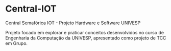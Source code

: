 # Central-IOT
Central Semafórica IOT - Projeto Hardware e Software UNIVESP

Projeto focado em explorar e praticar conceitos desenvolvidos no curso de Engenharia da Computação da UNIVESP, apresentado como projeto de TCC em Grupo.

